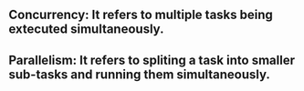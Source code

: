 ## Concurrency: It refers to multiple tasks being extecuted simultaneously.

## Parallelism: It refers to spliting a task into smaller sub-tasks and running them simultaneously.
